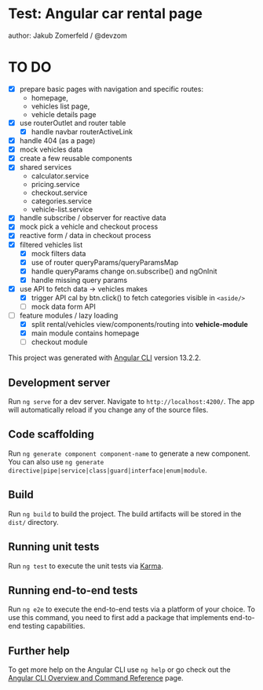 # Test: Angular car rental page

author: Jakub Zomerfeld / @devzom

# TO DO

- [x] prepare basic pages with navigation and specific routes:
  - homepage,
  - vehicles list page,
  - vehicle details page
- [x] use routerOutlet and router table
  - [x] handle navbar routerActiveLink
- [x] handle 404 (as a page)
- [x] mock vehicles data
- [x] create a few reusable components
- [x] shared services
  - calculator.service
  - pricing.service
  - checkout.service
  - categories.service
  - vehicle-list.service
- [x] handle subscribe / observer for reactive data
- [x] mock pick a vehicle and checkout process
- [x] reactive form / data in checkout process
- [x] filtered vehicles list
  - [x] mock filters data
  - [x] use of router queryParams/queryParamsMap
  - [x] handle queryParams change on.subscribe() and ngOnInit
  - [x] handle missing query params
- [x] use API to fetch data -> vehicles makes
  - [x] trigger API cal by btn.click() to fetch categories visible in `<aside/>`
  - [ ] mock data form API
- [ ] feature modules / lazy loading
  - [x] split rental/vehicles view/components/routing into **vehicle-module**
  - [x] main module contains homepage
  - [ ] checkout module

This project was generated with [Angular CLI](https://github.com/angular/angular-cli) version 13.2.2.

## Development server

Run `ng serve` for a dev server. Navigate to `http://localhost:4200/`. The app will automatically reload if you change
any of the source files.

## Code scaffolding

Run `ng generate component component-name` to generate a new component. You can also
use `ng generate directive|pipe|service|class|guard|interface|enum|module`.

## Build

Run `ng build` to build the project. The build artifacts will be stored in the `dist/` directory.

## Running unit tests

Run `ng test` to execute the unit tests via [Karma](https://karma-runner.github.io).

## Running end-to-end tests

Run `ng e2e` to execute the end-to-end tests via a platform of your choice. To use this command, you need to first add a
package that implements end-to-end testing capabilities.

## Further help

To get more help on the Angular CLI use `ng help` or go check out
the [Angular CLI Overview and Command Reference](https://angular.io/cli) page.
